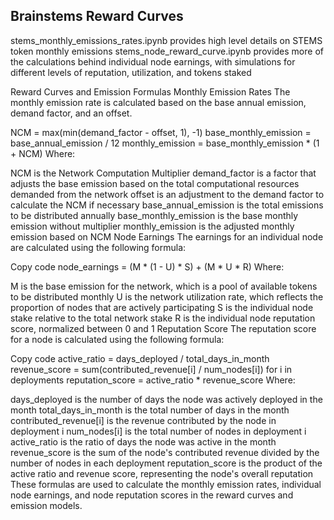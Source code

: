 ## Brainstems Reward Curves

stems_monthly_emissions_rates.ipynb provides high level details on STEMS token monthly emissions
stems_node_reward_curve.ipynb provides more of the calculations behind individual node earnings, with simulations for different levels of reputation, utilization, and tokens staked

Reward Curves and Emission Formulas
Monthly Emission Rates
The monthly emission rate is calculated based on the base annual emission, demand factor, and an offset.


NCM = max(min(demand_factor - offset, 1), -1)
base_monthly_emission = base_annual_emission / 12
monthly_emission = base_monthly_emission * (1 + NCM)
Where:

NCM is the Network Computation Multiplier
demand_factor is a factor that adjusts the base emission based on the total computational resources demanded from the network
offset is an adjustment to the demand factor to calculate the NCM if necessary
base_annual_emission is the total emissions to be distributed annually
base_monthly_emission is the base monthly emission without multiplier
monthly_emission is the adjusted monthly emission based on NCM
Node Earnings
The earnings for an individual node are calculated using the following formula:


Copy code
node_earnings = (M * (1 - U) * S) + (M * U * R)
Where:

M is the base emission for the network, which is a pool of available tokens to be distributed monthly
U is the network utilization rate, which reflects the proportion of nodes that are actively participating
S is the individual node stake relative to the total network stake
R is the individual node reputation score, normalized between 0 and 1
Reputation Score
The reputation score for a node is calculated using the following formula:


Copy code
active_ratio = days_deployed / total_days_in_month
revenue_score = sum(contributed_revenue[i] / num_nodes[i]) for i in deployments
reputation_score = active_ratio * revenue_score
Where:

days_deployed is the number of days the node was actively deployed in the month
total_days_in_month is the total number of days in the month
contributed_revenue[i] is the revenue contributed by the node in deployment i
num_nodes[i] is the total number of nodes in deployment i
active_ratio is the ratio of days the node was active in the month
revenue_score is the sum of the node's contributed revenue divided by the number of nodes in each deployment
reputation_score is the product of the active ratio and revenue score, representing the node's overall reputation
These formulas are used to calculate the monthly emission rates, individual node earnings, and node reputation scores in the reward curves and emission models.
